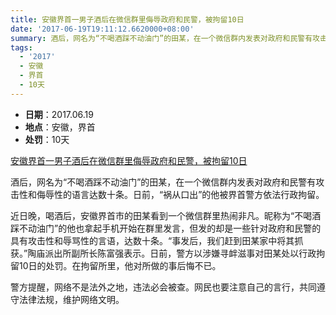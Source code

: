 ```yaml
---
title: 安徽界首一男子酒后在微信群里侮辱政府和民警，被拘留10日
date: '2017-06-19T19:11:12.6620000+08:00'
summary: 酒后，网名为“不喝酒踩不动油门”的田某，在一个微信群内发表对政府和民警有攻击性和侮辱性的语言达数十条。日前，“祸从口出”的他被界首警方依法行政拘留。
tags:
  - '2017'
  - 安徽
  - 界首
  - 10天
---
```

* **日期**：2017.06.19
* **地点**：安徽，界首
* **处罚**：10天

[安徽界首一男子酒后在微信群里侮辱政府和民警，被拘留10日](http://m.thepaper.cn/newsDetail_forward_1712637)

酒后，网名为“不喝酒踩不动油门”的田某，在一个微信群内发表对政府和民警有攻击性和侮辱性的语言达数十条。日前，“祸从口出”的他被界首警方依法行政拘留。

近日晚，喝酒后，安徽界首市的田某看到一个微信群里热闹非凡。昵称为“不喝酒踩不动油门”的他也拿起手机开始在群里发言，但发的却是一些针对政府和民警的具有攻击性和辱骂性的言语，达数十条。“事发后，我们赶到田某家中将其抓获。”陶庙派出所副所长陈富强表示。日前，警方以涉嫌寻衅滋事对田某处以行政拘留10日的处罚。在拘留所里，他对所做的事后悔不已。

警方提醒，网络不是法外之地，违法必会被查。网民也要注意自己的言行，共同遵守法律法规，维护网络文明。